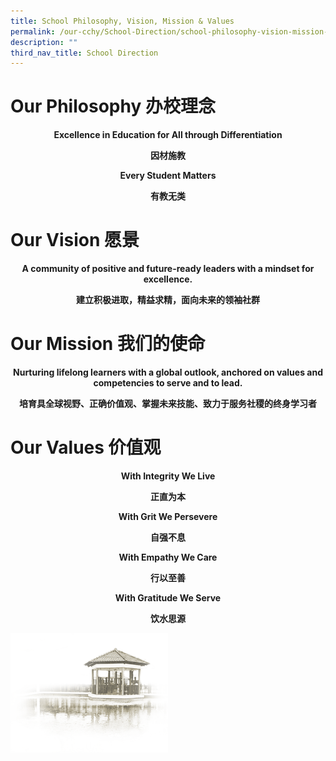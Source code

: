 ```yaml
---
title: School Philosophy, Vision, Mission & Values
permalink: /our-cchy/School-Direction/school-philosophy-vision-mission-n-values
description: ""
third_nav_title: School Direction
---
```

<h1><b>Our Philosophy 办校理念</b></h1>

<center><b>Excellence in Education for All through Differentiation</b>

<b>因材施教</b>

<b>Every Student Matters</b>

<b>有教无类</b></center>

<h1><b>Our Vision 愿景</b></h1>

<center><b>A community of positive and future-ready leaders with a mindset for excellence.</b>

<b>建立积极进取，精益求精，面向未来的领袖社群</b></center>

<h1><b>Our Mission 我们的使命</b></h1>

<center><b>Nurturing lifelong learners with a global outlook, anchored on values and competencies to serve and to lead.</b>

<b>培育具全球视野、正确价值观、掌握未来技能、致力于服务社稷的终身学习者</b></center>

<h1><b>Our Values 价值观</b></h1>

<center><b>With Integrity We Live</b>

<b>正直为本</b>

<b>With Grit We Persevere</b>

<b>自强不息</b>

<b>With Empathy We Care</b>

<b>行以至善</b>

<b>With Gratitude We Serve</b>

<b>饮水思源</b></center>

<img src="/images/pavilion.png" 
     style="width:50%">